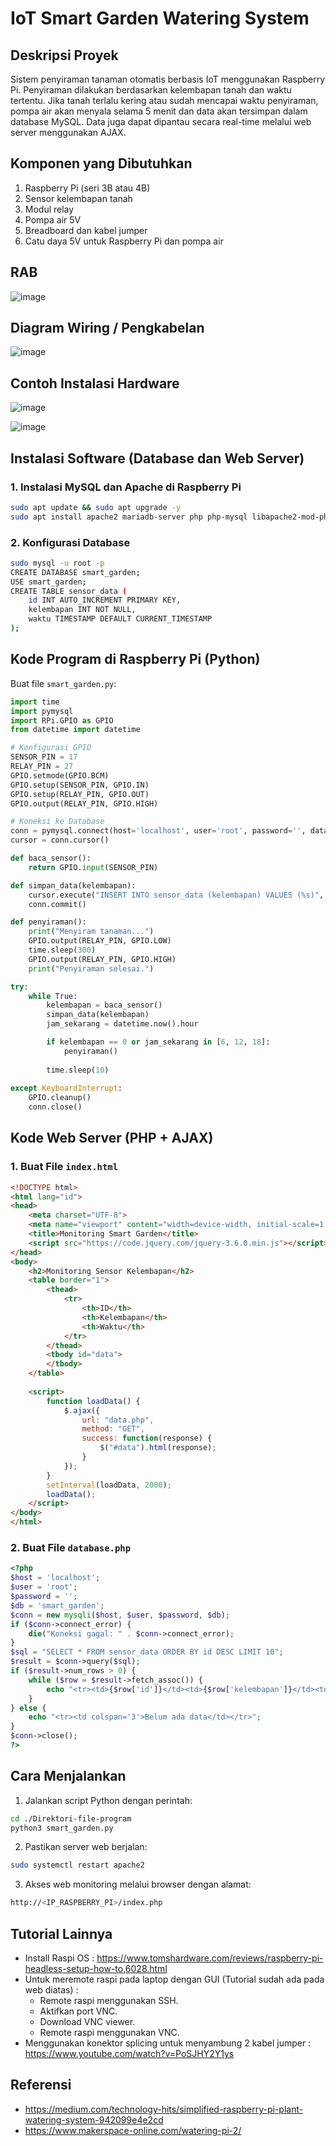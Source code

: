 # IoT Smart Garden Watering System

## Deskripsi Proyek
Sistem penyiraman tanaman otomatis berbasis IoT menggunakan Raspberry Pi. Penyiraman dilakukan berdasarkan kelembapan tanah dan waktu tertentu. Jika tanah terlalu kering atau sudah mencapai waktu penyiraman, pompa air akan menyala selama 5 menit dan data akan tersimpan dalam database MySQL. Data juga dapat dipantau secara real-time melalui web server menggunakan AJAX.

## Komponen yang Dibutuhkan
1. Raspberry Pi (seri 3B atau 4B)
2. Sensor kelembapan tanah
3. Modul relay
4. Pompa air 5V
5. Breadboard dan kabel jumper
6. Catu daya 5V untuk Raspberry Pi dan pompa air

## RAB
![image](https://github.com/user-attachments/assets/8cf17189-830a-49a2-935a-228c5c6af39d)

## Diagram Wiring / Pengkabelan
![image](https://github.com/user-attachments/assets/319dfb6c-0dbc-44e5-bd4f-10a13ee4e4aa)

## Contoh Instalasi Hardware
![image](https://github.com/user-attachments/assets/39baf790-534e-4140-bd55-2c2ac4a69828)

![image](https://github.com/user-attachments/assets/190aa9cc-78b0-417a-9ec8-3c5a8eacc939)

## Instalasi Software (Database dan Web Server)
### 1. Instalasi MySQL dan Apache di Raspberry Pi
```sh
sudo apt update && sudo apt upgrade -y
sudo apt install apache2 mariadb-server php php-mysql libapache2-mod-php -y
```
### 2. Konfigurasi Database
```sh
sudo mysql -u root -p
CREATE DATABASE smart_garden;
USE smart_garden;
CREATE TABLE sensor_data (
    id INT AUTO_INCREMENT PRIMARY KEY,
    kelembapan INT NOT NULL,
    waktu TIMESTAMP DEFAULT CURRENT_TIMESTAMP
);
```

## Kode Program di Raspberry Pi (Python)
Buat file `smart_garden.py`:
```python
import time
import pymysql
import RPi.GPIO as GPIO
from datetime import datetime

# Konfigurasi GPIO
SENSOR_PIN = 17
RELAY_PIN = 27
GPIO.setmode(GPIO.BCM)
GPIO.setup(SENSOR_PIN, GPIO.IN)
GPIO.setup(RELAY_PIN, GPIO.OUT)
GPIO.output(RELAY_PIN, GPIO.HIGH)

# Koneksi ke Database
conn = pymysql.connect(host='localhost', user='root', password='', database='smart_garden')
cursor = conn.cursor()

def baca_sensor():
    return GPIO.input(SENSOR_PIN)

def simpan_data(kelembapan):
    cursor.execute("INSERT INTO sensor_data (kelembapan) VALUES (%s)", (kelembapan,))
    conn.commit()

def penyiraman():
    print("Menyiram tanaman...")
    GPIO.output(RELAY_PIN, GPIO.LOW)
    time.sleep(300)
    GPIO.output(RELAY_PIN, GPIO.HIGH)
    print("Penyiraman selesai.")

try:
    while True:
        kelembapan = baca_sensor()
        simpan_data(kelembapan)
        jam_sekarang = datetime.now().hour

        if kelembapan == 0 or jam_sekarang in [6, 12, 18]:
            penyiraman()
        
        time.sleep(10)
        
except KeyboardInterrupt:
    GPIO.cleanup()
    conn.close()
```

## Kode Web Server (PHP + AJAX)
### 1. Buat File `index.html`
```html
<!DOCTYPE html>
<html lang="id">
<head>
    <meta charset="UTF-8">
    <meta name="viewport" content="width=device-width, initial-scale=1.0">
    <title>Monitoring Smart Garden</title>
    <script src="https://code.jquery.com/jquery-3.6.0.min.js"></script>
</head>
<body>
    <h2>Monitoring Sensor Kelembapan</h2>
    <table border="1">
        <thead>
            <tr>
                <th>ID</th>
                <th>Kelembapan</th>
                <th>Waktu</th>
            </tr>
        </thead>
        <tbody id="data">
        </tbody>
    </table>
    
    <script>
        function loadData() {
            $.ajax({
                url: "data.php",
                method: "GET",
                success: function(response) {
                    $("#data").html(response);
                }
            });
        }
        setInterval(loadData, 2000);
        loadData();
    </script>
</body>
</html>
```

### 2. Buat File `database.php`
```php
<?php
$host = 'localhost';
$user = 'root';
$password = '';
$db = 'smart_garden';
$conn = new mysqli($host, $user, $password, $db);
if ($conn->connect_error) {
    die("Koneksi gagal: " . $conn->connect_error);
}
$sql = "SELECT * FROM sensor_data ORDER BY id DESC LIMIT 10";
$result = $conn->query($sql);
if ($result->num_rows > 0) {
    while ($row = $result->fetch_assoc()) {
        echo "<tr><td>{$row['id']}</td><td>{$row['kelembapan']}</td><td>{$row['waktu']}</td></tr>";
    }
} else {
    echo "<tr><td colspan='3'>Belum ada data</td></tr>";
}
$conn->close();
?>
```

## Cara Menjalankan
1. Jalankan script Python dengan perintah:
```sh
cd ./Direktori-file-program
python3 smart_garden.py
```
2. Pastikan server web berjalan:
```sh
sudo systemctl restart apache2
```
3. Akses web monitoring melalui browser dengan alamat:
```sh
http://<IP_RASPBERRY_PI>/index.php
```

## Tutorial Lainnya
- Install Raspi OS : 
https://www.tomshardware.com/reviews/raspberry-pi-headless-setup-how-to,6028.html
- Untuk meremote raspi pada laptop dengan GUI (Tutorial sudah ada pada web diatas) :
  - Remote raspi menggunakan SSH.
  - Aktifkan port VNC.
  - Download VNC viewer.
  - Remote raspi menggunakan VNC. 
- Menggunakan konektor splicing untuk menyambung 2 kabel jumper : 
https://www.youtube.com/watch?v=PoSJHY2Y1ys

## Referensi
- https://medium.com/technology-hits/simplified-raspberry-pi-plant-watering-system-942099e4e2cd
- https://www.makerspace-online.com/watering-pi-2/
